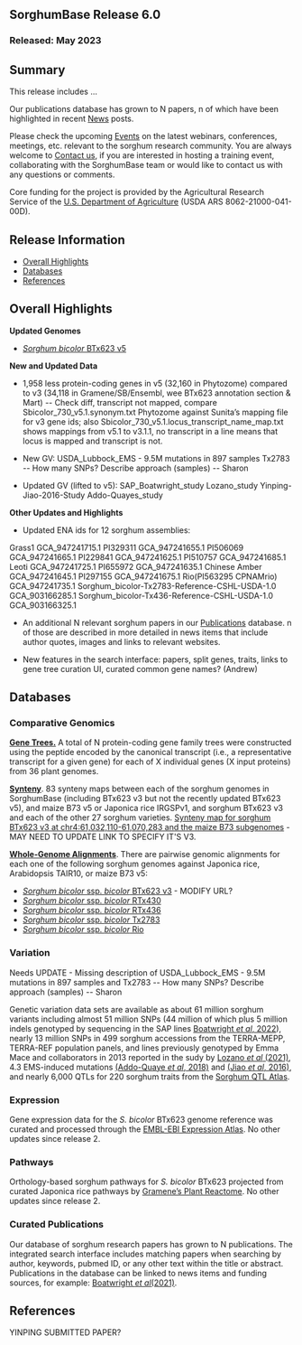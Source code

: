 ## SorghumBase Release 6.0
### Released: May 2023
## Summary

This release includes ...

Our publications database has grown to N papers, n of which have been highlighted in recent [News](https://www.sorghumbase.org/posts?categories=research-highlights) posts. 

Please check the upcoming [Events](https://www.sorghumbase.org/events) on the latest webinars, conferences, meetings, etc. relevant to the sorghum research community. You are always welcome to [Contact us](https://www.sorghumbase.org/contact), if you are interested in hosting a training event, collaborating with the SorghumBase team or would like to contact us with any questions or comments. 

Core funding for the project is provided by the Agricultural Research Service of the [U.S. Department of Agriculture](http://www.usda.gov/) (USDA ARS 8062-21000-041-00D).

## Release Information
- [Overall Highlights](#overall-highlights-6)
- [Databases](#databases-6)
- [References](#references-6)

## Overall Highlights

**Updated Genomes**

- [_Sorghum bicolor_ BTx623 v5](https://ensembl.sorghumbase.org/Sorghum_xxx)


**New and Updated Data**

- 1,958 less protein-coding genes in v5 (32,160 in Phytozome) compared to v3 (34,118 in Gramene/SB/Ensembl, wee BTx623 annotation section & Mart) -- Check diff, transcript not mapped, compare Sbicolor_730_v5.1.synonym.txt Phytozome against Sunita’s mapping file for v3 gene ids; also Sbicolor_730_v5.1.locus_transcript_name_map.txt shows mappings from v5.1 to v3.1.1, no transcript in a line means that locus is mapped and transcript is not.


- New GV: 
USDA_Lubbock_EMS - 9.5M mutations in 897 samples
Tx2783 -- How many SNPs? Describe approach (samples) -- Sharon


- Updated GV (lifted to v5): 
SAP_Boatwright_study
Lozano_study
Yinping-Jiao-2016-Study
Addo-Quayes_study


**Other Updates and Highlights**

- Updated ENA ids for 12 sorghum assemblies: 

Grass1	GCA_947241715.1
PI329311	GCA_947241655.1
PI506069	GCA_947241665.1
PI229841	GCA_947241625.1
PI510757	GCA_947241685.1
Leoti	GCA_947241725.1
PI655972	GCA_947241635.1
Chinese Amber	GCA_947241645.1
PI297155	GCA_947241675.1
Rio(PI563295 CPNAMrio)	GCA_947241735.1
Sorghum_bicolor-Tx2783-Reference-CSHL-USDA-1.0	GCA_903166285.1
Sorghum_bicolor-Tx436-Reference-CSHL-USDA-1.0	GCA_903166325.1

- An additional N relevant sorghum papers in our [Publications](https://www.sorghumbase.org/publications) database. n of those are described in more detailed in news items that include author quotes, images and links to relevant websites.

- New features in the search interface: papers, split genes, traits, links to gene tree curation UI, curated common gene names? (Andrew)

## Databases
### Comparative Genomics

[**Gene Trees.**](https://ensembl.sorghumbase.org/prot_tree_stats.html) A total of
N protein-coding gene family trees were constructed using the peptide encoded by
the canonical transcript (i.e., a representative transcript for a given gene) for each
of X individual genes (X input proteins) from 36 plant genomes.

[**Synteny**](https://ensembl.sorghumbase.org/compara_analyses.html).
83 synteny maps between each of the sorghum genomes in SorghumBase (including BTx623 v3 but not the recently updated BTx623 v5), and maize B73 v5 or Japonica rice IRGSPv1, and sorghum BTx623 v3 and each of the other 27 sorghum varieties. [Synteny map for sorghum BTx623 v3 at chr4:61,032,110-61,070,283 and the maize B73 subgenomes](https://ensembl.sorghumbase.org/Sorghum_bicolor/Location/Synteny?db=core;otherspecies=Zea_maysb73;r=4:61032110-61070283) - MAY NEED TO UPDATE LINK TO SPECIFY IT'S V3.

[**Whole-Genome Alignments**](https://ensembl.sorghumbase.org/compara_analyses.html).
There are pairwise genomic alignments for each one of the following sorghum genomes against Japonica rice, Arabidopsis TAIR10, or maize B73 v5:

- [_Sorghum bicolor_ ssp. _bicolor_ BTx623 v3](https://ensembl.sorghumbase.org/Sorghum_bicolor/Location/Compara_Alignments/Image?align=1;db=core;otherspecies=Zea_maysb73;r=4:41625307-41663480;time=1668636258419.419) - MODIFY URL?
- [_Sorghum bicolor_ ssp. _bicolor_ RTx430](https://ensembl.sorghumbase.org/sorghum_tx430nano/Location/Compara_Alignments/Image?align=30;db=core;r=Scaffold_2:9298671-9344179)
- [_Sorghum bicolor_ ssp. _bicolor_ RTx436](https://ensembl.sorghumbase.org/sorghum_tx436pac/Location/Compara_Alignments/Image?align=29;db=core;r=4:40945993-40992222)
- [_Sorghum bicolor_ ssp. _bicolor_ Tx2783](https://ensembl.sorghumbase.org/sorghum_tx2783pac/Location/Compara_Alignments/Image?align=28;db=core;r=4:38544936-38590672)
- [_Sorghum bicolor_ ssp. _bicolor_ Rio](https://ensembl.sorghumbase.org/sorghum_rio/Location/Compara_Alignments/Image?align=31;db=core;r=4:37447216-37493025)


### Variation

Needs UPDATE - Missing description of USDA_Lubbock_EMS - 9.5M mutations in 897 samples and Tx2783 -- How many SNPs? Describe approach (samples) -- Sharon



Genetic variation data sets are available as about 61 million sorghum variants including
almost 51 million SNPs (44 million of which plus 5 million indels genotyped by sequencing
in the SAP lines [Boatwright _et al_, 2022](https://www.sorghumbase.org/post/whole-genome-sequencing-of-400-sorghum-association-panel-sap-accessions-establishes-a-crucial-resource-for-dissecting-genomic-diversity-in-sorghum)), nearly 13 million SNPs in 499 sorghum accessions from the TERRA-MEPP, TERRA-REF population panels, and lines previously genotyped by Emma Mace and collaborators in 2013 reported in the sudy by [Lozano _et al_ (2021)](https://www.sorghumbase.org/post/comparative-analysis-of-deleterious-mutations-in-sorghum-versus-maize),
4.3 EMS-induced mutations [(Addo-Quaye _et al_, 2018)](https://www.sorghumbase.org/paper/19942) and [(Jiao _et al_, 2016)](https://sorghumbase.org/paper/a-sorghum-mutant-resource-as-an-efficient-platform-for-gene-discovery-in-grasses), 
and nearly 6,000 QTLs for 220 sorghum traits from the [Sorghum QTL Atlas](https://aussorgm.org.au/).

### Expression

Gene expression data for the _S. bicolor_ BTx623 genome reference was curated and
processed through the [EMBL-EBI Expression Atlas](https://www.ebi.ac.uk/gxa/plant/experiments). No other updates since release 2.

### Pathways

Orthology-based sorghum pathways for _S. bicolor_ BTx623 projected from curated Japonica rice pathways by [Gramene’s Plant Reactome](https://plantreactome.gramene.org/). No other updates since release 2.

### Curated Publications

Our database of sorghum research papers has grown to N publications. The integrated search interface includes matching papers when searching by author, keywords, pubmed ID, or any other text within the title or abstract. 
Publications in the database can be linked to news items and funding sources, for example: [Boatwright _et al_(2021)](https://www.sorghumbase.org/post/whole-genome-sequencing-of-400-sorghum-association-panel-sap-accessions-establishes-a-crucial-resource-for-dissecting-genomic-diversity-in-sorghum).


## References

YINPING SUBMITTED PAPER?

